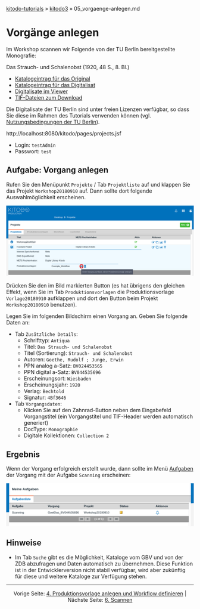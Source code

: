 [kitodo-tutorials](../README.md) » [kitodo3](README.md) » 05_vorgaenge-anlegen.md

# Vorgänge anlegen

Im Workshop scannen wir Folgende von der TU Berlin bereitgestellte Monografie:

Das Strauch- und Schalenobst (1920, 48 S., 8. Bl.)

* [Katalogeintrag für das Original](http://gateway-bayern.de/BV024453565)
* [Katalogeintrag für das Digitalisat](http://gateway-bayern.de/BV044535696)
* [Digitalisate im Viewer](http://ubsrvgoobi2.ub.tu-berlin.de/viewer/resolver?urn=urn%3Anbn%3Ade%3Akobv%3A83-goobi-3224575)
* [TIF-Dateien zum Download](https://github.com/kitodo/kitodo-tutorials/tree/master/kitodo3/data)

Die Digitalisate der TU Berlin sind unter freien Lizenzen verfügbar, so dass Sie diese im Rahmen des Tutorials verwenden können (vgl. [Nutzungsbedingungen der TU Berlin](http://ubsrvgoobi2.ub.tu-berlin.de/viewer/nutzungsbedingungen/)).

http://localhost:8080/kitodo/pages/projects.jsf

- Login: `testAdmin`
- Passwort: `test`

## Aufgabe: Vorgang anlegen

Rufen Sie den Menüpunkt `Projekte` / Tab `Projektliste` auf und klappen Sie das Projekt `Workshop20180910` auf. Dann sollte dort folgende Auswahlmöglichkeit erscheinen.

![Screenshot Vorgänge anlegen](screenshots/05_vorgaenge-anlegen.png)

Drücken Sie den im Bild markierten Button (es hat übrigens den gleichen Effekt, wenn Sie im Tab `Produktionsvorlagen` die Produktionsvorlage `Vorlage20180910` aufklappen und dort den Button beim Projekt `Workshop20180910` benutzen).

Legen Sie im folgenden Bildschirm einen Vorgang an. Geben Sie folgende Daten an:

* Tab `Zusätzliche Details`: 
  * Schrifttyp: `Antiqua`
  * Titel: `Das Strauch- und Schalenobst`
  * Titel (Sortierung): `Strauch- und Schalenobst`
  * Autoren: `Goethe, Rudolf ; Junge, Erwin`
  * PPN analog a-Satz: `BV024453565`
  * PPN digital a-Satz: `BV044535696`
  * Erscheinungsort: `Wiesbaden`
  * Erscheinungsjahr: `1920`
  * Verlag: `Bechtold`
  * Signatur: `4Bf3646`
* Tab `Vorgangsdaten`:
  * Klicken Sie auf den Zahnrad-Button neben dem Eingabefeld Vorgangstitel (ein Vorgangstitel und TIF-Header werden automatisch generiert)
  * DocType: `Monographie`
  * Digitale Kollektionen: `Collection 2`

## Ergebnis

Wenn der Vorgang erfolgreich erstellt wurde, dann sollte im Menü [Aufgaben](http://localhost:8080/kitodo/pages/tasks.jsf) der Vorgang mit der Aufgabe `Scanning` erscheinen:

![Screenshot Aufgaben](screenshots/05_vorgaenge-anlegen_ergebnis.png)

## Hinweise

*  Im Tab `Suche` gibt es die Möglichkeit, Kataloge vom GBV und von der ZDB abzufragen und Daten automatisch zu übernehmen. Diese Funktion ist in der Entwicklerversion nicht stabil verfügbar, wird aber zukünftig für diese und weitere Kataloge zur Verfügung stehen.




------

<p align="center">Vorige Seite: <a href="04_produktionsvorlage-anlegen-und-workflow-definieren.md">4. Produktionsvorlage anlegen und Workflow definieren</a> | Nächste Seite: <a href="06_scannen.md">6. Scannen</a></p>
